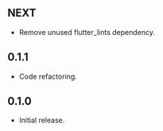 ## NEXT

* Remove unused flutter_lints dependency.

## 0.1.1

* Code refactoring.

## 0.1.0

* Initial release.
